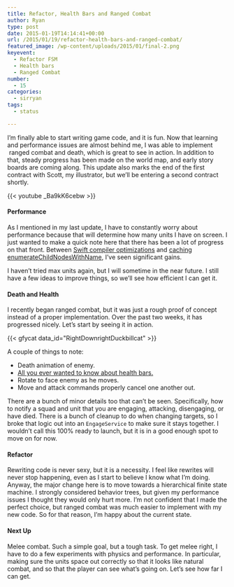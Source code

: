 ```yaml
---
title: Refactor, Health Bars and Ranged Combat
author: Ryan
type: post
date: 2015-01-19T14:14:41+00:00
url: /2015/01/19/refactor-health-bars-and-ranged-combat/
featured_image: /wp-content/uploads/2015/01/final-2.png
keyevent:
  - Refactor FSM
  - Health bars
  - Ranged Combat
number:
  - 15
categories:
  - sirryan
tags:
  - status

---
```

I&#8217;m finally able to start writing game code, and it is fun. Now that learning and performance issues are almost behind me, I was able to implement  ranged combat and death, which is great to see in action. In addition to that, steady progress has been made on the world map, and early story boards are coming along. This update also marks the end of the first contract with Scott, my illustrator, but we&#8217;ll be entering a second contract shortly.
<!--more-->

{{< youtube _Ba9kK6cebw >}}

#### Performance

As I mentioned in my last update, I have to constantly worry about performance because that will determine how many units I have on screen. I just wanted to make a quick note here that there has been a lot of progress on that front. Between <a href="http://battleofbrothers.com/sirryan/joy-of-debugging-command-swiftc-failed-with-exit-code-1" target="_blank">Swift compiler optimizations</a> and <a href="http://battleofbrothers.com/sirryan/spritekit-cpu-gains-from-caching-enumeratechildnodeswithname" target="_blank">caching enumerateChildNodesWithName</a>, I&#8217;ve seen significant gains.

I haven&#8217;t tried max units again, but I will sometime in the near future. I still have a few ideas to improve things, so we&#8217;ll see how efficient I can get it.

#### Death and Health

I recently began ranged combat, but it was just a rough proof of concept instead of a proper implementation. Over the past two weeks, it has progressed nicely. Let&#8217;s start by seeing it in action.

<div class="inlineimg">
  {{< gfycat data_id="RightDownrightDuckbillcat" >}}
</div>

A couple of things to note:

  * Death animation of enemy.
  * <a href="http://battleofbrothers.com/sirryan/my-take-on-health-bars" target="_blank">All you ever wanted to know about health bars.</a>
  * Rotate to face enemy as he moves.
  * Move and attack commands properly cancel one another out.

There are a bunch of minor details too that can&#8217;t be seen. Specifically, how to notify a squad and unit that you are engaging, attacking, disengaging, or have died. There is a bunch of cleanup to do when changing targets, so I broke that logic out into an `EngageService` to make sure it stays together. I wouldn&#8217;t call this 100% ready to launch, but it is in a good enough spot to move on for now.

#### Refactor

Rewriting code is never sexy, but it is a necessity. I feel like rewrites will never stop happening, even as I start to believe I know what I&#8217;m doing. Anyway, the major change here is to move towards a hierarchical finite state machine. I strongly considered behavior trees, but given my performance issues I thought they would only hurt more. I&#8217;m not confident that I made the perfect choice, but ranged combat was much easier to implement with my new code. So for that reason, I&#8217;m happy about the current state.

#### Next Up

Melee combat. Such a simple goal, but a tough task. To get melee right, I have to do a few experiments with physics and performance. In particular, making sure the units space out correctly so that it looks like natural combat, and so that the player can see what&#8217;s going on. Let&#8217;s see how far I can get.